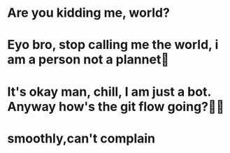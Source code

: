 # Are you kidding me, world?

# Eyo bro, stop calling me the world, i am a person not a plannet🤬

# It's okay man, chill, I am just a bot. Anyway how's the git flow going?😵‍💫
# smoothly,can't complain